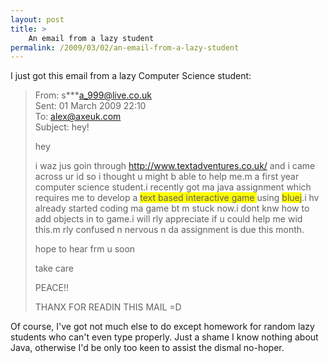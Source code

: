 ```yaml
---
layout: post
title: >
    An email from a lazy student
permalink: /2009/03/02/an-email-from-a-lazy-student
---
```

I just got this email from a lazy Computer Science student:

>From: s***a_999@live.co.uk  
>Sent: 01 March 2009 22:10  
>To: alex@axeuk.com  
>Subject: hey!  
>
> hey
>
> i waz jus goin through <a href="http://www.textadventures.co.uk/">http://www.textadventures.co.uk/</a> and i came across ur id so i thought u might b able to help me.m a first year computer science student.i recently got ma java assignment which requires me to develop a <span style="background:yellow;">text based interactive game </span>using <span style="background:yellow;">bluej</span>.i hv already started coding ma game bt m stuck now.i dont knw how to add objects in to game.i will rly appreciate if u could help me wid this.m rly confused n nervous n da assignment is due this month.
>
>hope to hear frm u soon
>
>take care
>
>PEACE!!
>
>THANX FOR READIN THIS MAIL =D

Of course, I've got not much else to do except homework for random lazy students who can't even type properly. Just a shame I know nothing about Java, otherwise I'd be only too keen to assist the dismal no-hoper.